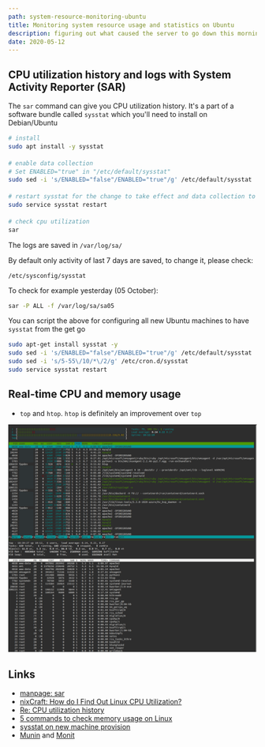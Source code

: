 ```yaml
---
path: system-resource-monitoring-ubuntu
title: Monitoring system resource usage and statistics on Ubuntu
description: figuring out what caused the server to go down this morning
date: 2020-05-12
---
```


## CPU utilization history and logs with System Activity Reporter (SAR)

The `sar` command can give you CPU utilization history. It's a part of a software bundle called `sysstat` which you'll need to install on Debian/Ubuntu

```bash
# install
sudo apt install -y sysstat

# enable data collection
# Set ENABLED="true" in "/etc/default/sysstat"
sudo sed -i 's/ENABLED="false"/ENABLED="true"/g' /etc/default/sysstat

# restart sysstat for the change to take effect and data collection to start working
sudo service sysstat restart

# check cpu utilization
sar
```

The logs are saved in `/var/log/sa/`

By default only activity of last 7 days are saved, to change it, please check:

```
/etc/sysconfig/sysstat
```

To check for example yesterday (05 October):

```bash
sar -P ALL -f /var/log/sa/sa05
```

You can script the above for configuring all new Ubuntu machines to have `sysstat` from the get go

```bash
sudo apt-get install sysstat -y
sudo sed -i 's/ENABLED="false"/ENABLED="true"/g' /etc/default/sysstat
sudo sed -i 's/5-55\/10/*\/2/g' /etc/cron.d/sysstat
sudo service sysstat restart
```

## Real-time CPU and memory usage

- `top` and `htop`. `htop` is definitely an improvement over `top`

![htop-vs-top-cpu-memory-usage-stats](../images/htop-vs-top-cpu-memory-usage-stats.png)

## Links

- [manpage: sar](http://manpages.ubuntu.com/manpages/xenial/man1/sar.sysstat.1.html)
- [nixCraft: How do I Find Out Linux CPU Utilization?](https://www.cyberciti.biz/tips/how-do-i-find-out-linux-cpu-utilization.html)
- [Re: CPU utilization history](https://www.redhat.com/archives/redhat-list/2011-October/msg00010.html)
- [5 commands to check memory usage on Linux](https://www.binarytides.com/linux-command-check-memory-usage/)
- [sysstat on new machine provision](https://stackoverflow.com/a/61457940)
- [Munin](http://munin-monitoring.org/) and [Monit](https://mmonit.com/monit/)
